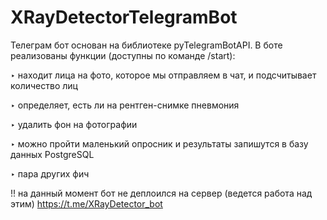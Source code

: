 # XRayDetectorTelegramBot
Телеграм бот основан на библиотеке pyTelegramBotAPI.
В боте реализованы функции (доступны по команде /start):

‣ находит лица на фото, которое мы отправляем в чат, и подсчитывает количество лиц

‣ определяет, есть ли на рентген-снимке пневмония

‣ удалить фон на фотографии

‣ можно пройти маленький опросник и результаты запишутся в базу данных PostgreSQL

‣ пара других фич

!! на данный момент бот не деплоился на сервер (ведется работа над этим)
https://t.me/XRayDetector_bot
